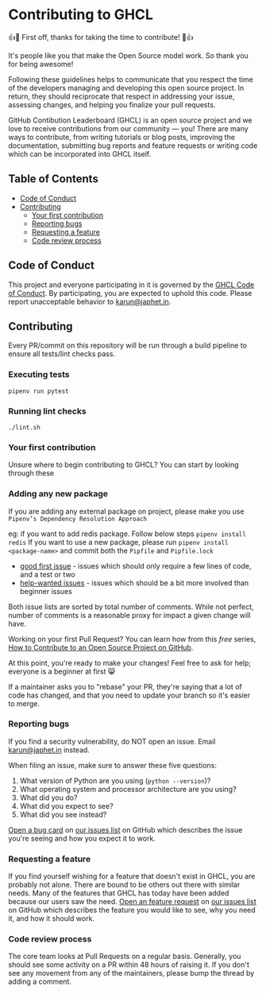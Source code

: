 # Contributing to GHCL

👍🎉 First off, thanks for taking the time to contribute! 🎉👍

It's people like you that make the Open Source model work. So thank you for being awesome!

Following these guidelines helps to communicate that you respect the time of the developers managing and developing this open source project. In return, they should reciprocate that respect in addressing your issue, assessing changes, and helping you finalize your pull requests.

GitHub Contibution Leaderboard (GHCL) is an open source project and we love to receive contributions from our community — you! There are many ways to contribute, from writing tutorials or blog posts, improving the documentation, submitting bug reports and feature requests or writing code which can be incorporated into GHCL itself.

## Table of Contents

* [Code of Conduct](#code-of-conduct)
* [Contributing](#contributing)
  * [Your first contribution](#your-first-contribution)
  * [Reporting bugs](#reporting-bugs)
  * [Requesting a feature](#requesting-a-feature)
  * [Code review process](#code-review-process)

## Code of Conduct

This project and everyone participating in it is governed by the [GHCL Code of Conduct](CODE_OF_CONDUCT.md). By participating, you are expected to uphold this code. Please report unacceptable behavior to [karun@japhet.in](mailto:karun@japhet.in).

## Contributing

Every PR/commit on this repository will be run through a build pipeline to ensure all tests/lint checks pass.

### Executing tests
`pipenv run pytest`

### Running lint checks
`./lint.sh`

### Your first contribution
Unsure where to begin contributing to GHCL? You can start by looking through these

### Adding any new package
If you are adding any external package on project, please make you use `Pipenv’s Dependency Resolution Approach`

eg: if you want to add redis package. Follow below steps
`pipenv install redis`
If you want to use a new package, please run `pipenv install <package-name>` and commit both the `Pipfile` and `Pipfile.lock`

* [good first issue](https://github.com/javatarz/github-contribution-leaderboard/issues?q=is%3Aopen+is%3Aissue+label%3A%22good+first+issue%22+sort%3Acomments-desc) - issues which should only require a few lines of code, and a test or two
* [help-wanted issues](https://github.com/javatarz/github-contribution-leaderboard/issues?q=is%3Aopen+is%3Aissue+label%3A%22help+wanted%22+sort%3Acomments-desc) - issues which should be a bit more involved than beginner issues

Both issue lists are sorted by total number of comments. While not perfect, number of comments is a reasonable proxy for impact a given change will have.

Working on your first Pull Request? You can learn how from this _free_ series, [How to Contribute to an Open Source Project on GitHub](https://egghead.io/series/how-to-contribute-to-an-open-source-project-on-github).

At this point, you're ready to make your changes! Feel free to ask for help; everyone is a beginner at first 😸

If a maintainer asks you to "rebase" your PR, they're saying that a lot of code has changed, and that you need to update your branch so it's easier to merge.

### Reporting bugs

If you find a security vulnerability, do NOT open an issue. Email [karun@japhet.in](mailto:karun@japhet.in) instead.

When filing an issue, make sure to answer these five questions:

1. What version of Python are you using (`python --version`)?
1. What operating system and processor architecture are you using?
1. What did you do?
1. What did you expect to see?
1. What did you see instead?

[Open a bug card](https://github.com/javatarz/github-contribution-leaderboard/issues/new?assignees=&labels=bug&template=bug_report.md&title=) on [our issues list](https://github.com/javatarz/github-contribution-leaderboard/issues) on GitHub which describes the issue you're seeing and how you expect it to work.

### Requesting a feature

If you find yourself wishing for a feature that doesn't exist in GHCL, you are probably not alone. There are bound to be others out there with similar needs. Many of the features that GHCL has today have been added because our users saw the need. [Open an feature request](https://github.com/javatarz/github-contribution-leaderboard/issues/new?assignees=&labels=enhancement&template=feature_request.md&title=) on [our issues list](https://github.com/javatarz/github-contribution-leaderboard/issues) on GitHub which describes the feature you would like to see, why you need it, and how it should work.

### Code review process

The core team looks at Pull Requests on a regular basis. Generally, you should see some activity on a PR within 48 hours of raising it. If you don't see any movement from any of the maintainers, please bump the thread by adding a comment.
